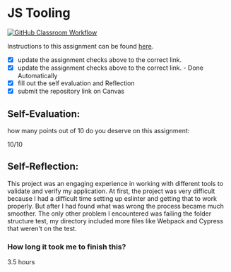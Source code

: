 JS Tooling
===================================
[![GitHub Classroom Workflow](https://github.com/DMKALALA/Tooling-Lab-Template/actions/workflows/classroom.yml/badge.svg)](https://github.com/DMKALALA/Tooling-Lab-Template/actions/workflows/classroom.yml)

Instructions to this assignment can be found [here](https://reedws.github.io/IT3049C/coursework/labs/tooling/).

- [x] update the assignment checks above to the correct link.
- [x] update the assignment checks above to the correct link. - Done Automatically
- [x] fill out the self evaluation and Reflection
- [x] submit the repository link on Canvas

## Self-Evaluation: 
how many points out of 10 do you deserve on this assignment: 

10/10

## Self-Reflection:

This project was an engaging experience in working with different tools to validate and verify my application. At first, the project was very difficult because I had a difficult time setting up eslinter and getting that to work properly. But after I had found what was wrong the process became much smoother. The only other problem I encountered was failing the folder structure test, my directory included more files like Webpack and Cypress that weren't on the test.

### How long it took me to finish this?

3.5 hours
